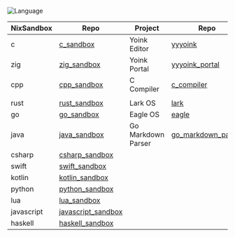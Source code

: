 ![Language](https://github-readme-stats.vercel.app/api/top-langs/?username=permalik&size_weight=0.5&count_weight=0.5&theme=apprentice&card_width=650&langs_count=20&custom_title=Languages&layout=compact)

| NixSandbox | Repo                                                                 | Project              | Repo                                                                     | Project   | Repo                                                 |
|------------|----------------------------------------------------------------------|----------------------|--------------------------------------------------------------------------|-----------|------------------------------------------------------|
| c          | [c_sandbox](https://github.com/permalik/c_sandbox)                   | Yoink Editor         | [yyyoink](https://github.com/permalik/yyyoink)                           | Auto      | [auto](https://github.com/permalik/auto)             |
| zig        | [zig_sandbox](https://github.com/permalik/zig_sandbox)               | Yoink Portal         | [yyyoink_portal](https://github.com/permalik/yyyoink_portal)             | Nix       | [nix](https://github.com/permalik/nix)               |
| cpp        | [cpp_sandbox](https://github.com/permalik/cpp_sandbox)               | C Compiler           | [c_compiler](https://github.com/permalik/c_compiler)                     | 
          |                                                      |
| rust       | [rust_sandbox](https://github.com/permalik/rust_sandbox)             | Lark OS              | [lark](https://github.com/permalik/lark)                                 |           |                                                      |
| go         | [go_sandbox](https://github.com/permalik/go_sandbox)                 | Eagle OS             | [eagle](https://github.com/permalik/eagle)                               |           |                                                      |
| java       | [java_sandbox](https://github.com/permalik/java_sandbox)             | Go Markdown Parser   | [go_markdown_parser](https://github.com/permalik/go_markdown_parser)     |           |                                                      |
| csharp     | [csharp_sandbox](https://github.com/permalik/csharp_sandbox)         |                      |                                                                          |           |                                                      |
| swift      | [swift_sandbox](https://github.com/permalik/swift_sandbox)           |                      |                                                                          |           |                                                      |
| kotlin     | [kotlin_sandbox](https://github.com/permalik/kotlin_sandbox)         |                      |                                                                          |           |                                                      |
| python     | [python_sandbox](https://github.com/permalik/python_sandbox)         |                      |                                                                          |           |                                                      |
| lua        | [lua_sandbox](https://github.com/permalik/lua_sandbox)               |                      |                                                                          |           |                                                      |
| javascript | [javascript_sandbox](https://github.com/permalik/javascript_sandbox) |                      |                                                                          |           |                                                      |
| haskell    | [haskell_sandbox](https://github.com/permalik/haskell_sandbox)       |                      |                                                                          |           |                                                      |

<!--
![Language](https://github-readme-stats.vercel.app/api/top-langs/?username=permalik&size_weight=0.5&count_weight=0.5&theme=apprentice&langs_count=20&custom_title=Languages&layout=compact)
-->

<!--
**permalik/permalik** is a ✨ _special_ ✨ repository because its `README.md` (this file) appears on your GitHub profile.

Here are some ideas to get you started:

- 🔭 I’m currently working on ...
- 🌱 I’m currently learning ...
- 👯 I’m looking to collaborate on ...
- 🤔 I’m looking for help with ...
- 💬 Ask me about ...
- 📫 How to reach me: ...
- 😄 Pronouns: ...
- ⚡ Fun fact: ...
-->
